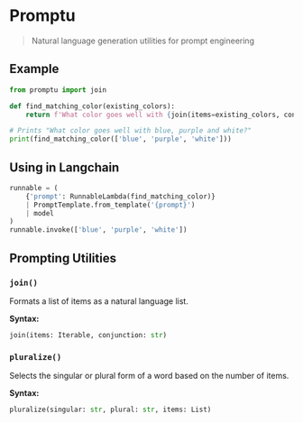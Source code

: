 # Promptu

> Natural language generation utilities for prompt engineering

## Example

```py
from promptu import join

def find_matching_color(existing_colors):
    return f'What color goes well with {join(items=existing_colors, conjunction="and")}?'

# Prints "What color goes well with blue, purple and white?"
print(find_matching_color(['blue', 'purple', 'white']))
```

## Using in Langchain

```py
runnable = (
    {'prompt': RunnableLambda(find_matching_color)}
    | PromptTemplate.from_template('{prompt}')
    | model
)
runnable.invoke(['blue', 'purple', 'white'])
```

## Prompting Utilities

### `join()`

Formats a list of items as a natural language list.

**Syntax:**

```py
join(items: Iterable, conjunction: str)
```

### `pluralize()`

Selects the singular or plural form of a word based on the number of items.

**Syntax:**

```py
pluralize(singular: str, plural: str, items: List)
```
